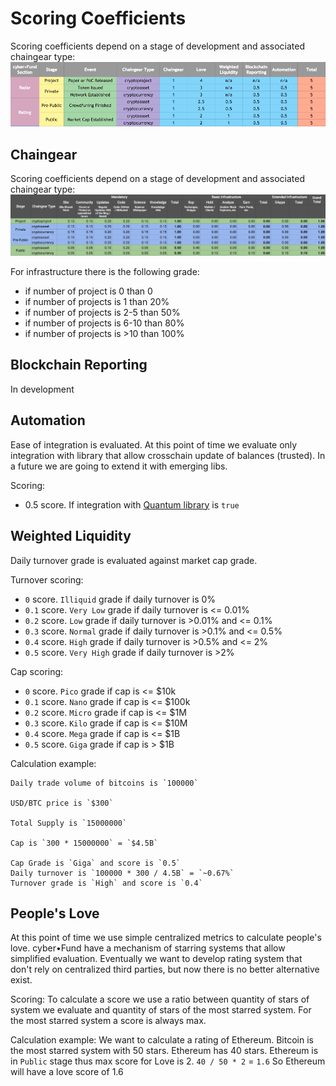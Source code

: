 # Scoring Coefficients

Scoring coefficients depend on a stage of development and associated chaingear type:
![scoring_table](scoring.png)

## Chaingear

Scoring coefficients depend on a stage of development and associated chaingear type:
![chaingear_scoring](chaingear_scoring.png)

For infrastructure there is the following grade:
- if number of project is 0 than 0
- if number of projects is 1 than 20%
- if number of projects is 2-5 than 50%
- if number of projects is 6-10 than 80%
- if number of projects is >10 than 100%


## Blockchain Reporting

In development

## Automation

Ease of integration is evaluated. At this point of time we evaluate only integration with library that allow crosschain update of balances (trusted). In a future we are going to extend it with emerging libs.

Scoring:
- 0.5 score. If integration with [Quantum library](https://github.com/cyberFund/quantum) is `true`

## Weighted Liquidity

Daily turnover grade is evaluated against market cap grade.

Turnover scoring:
- `0` score. `Illiquid` grade if daily turnover is 0%
- `0.1` score. `Very Low` grade if daily turnover is <= 0.01%
- `0.2` score. `Low` grade if daily turnover is >0.01% and <= 0.1%
- `0.3` score. `Normal` grade if daily turnover is >0.1% and <= 0.5%
- `0.4` score. `High` grade if daily turnover is >0.5% and <= 2%
- `0.5` score. `Very High` grade if daily turnover is >2%

Cap scoring:
- `0` score. `Pico` grade if cap is <= $10k
- `0.1` score. `Nano` grade if cap is <= $100k
- `0.2` score. `Micro` grade if cap is <= $1M
- `0.3` score. `Kilo` grade if cap is <= $10M
- `0.4` score. `Mega` grade if cap is <= $1B
- `0.5` score. `Giga` grade if cap is > $1B

Calculation example:
```
Daily trade volume of bitcoins is `100000`

USD/BTC price is `$300`

Total Supply is `15000000`

Cap is `300 * 15000000` = `$4.5B`

Cap Grade is `Giga` and score is `0.5`
Daily turnover is `100000 * 300 / 4.5B` = `~0.67%`
Turnover grade is `High` and score is `0.4`
```

## People's Love

At this point of time we use simple centralized metrics to calculate people's love. cyber•Fund have a mechanism of starring systems that allow simplified evaluation. Eventually we want to develop rating system that don't rely on centralized third parties, but now there is no better alternative exist.

Scoring:
To calculate a score we use a ratio between quantity of stars of system we evaluate and quantity of stars of the most starred system. For the most starred system a score is always max.

Calculation example:
We want to calculate a rating of Ethereum. Bitcoin is the most starred system with 50 stars. Ethereum has 40 stars. Ethereum is in `Public` stage thus max score for Love is 2.
`40 / 50 * 2` = `1.6`
So Ethereum will have a love score of 1.6
